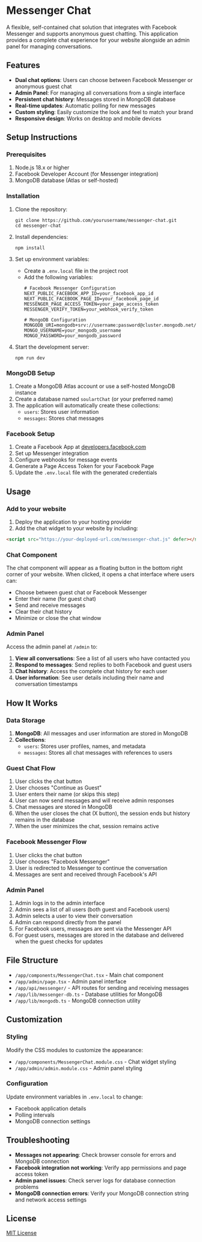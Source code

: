 # Messenger Chat

A flexible, self-contained chat solution that integrates with Facebook Messenger and supports anonymous guest chatting. This application provides a complete chat experience for your website alongside an admin panel for managing conversations.

## Features

- **Dual chat options**: Users can choose between Facebook Messenger or anonymous guest chat
- **Admin Panel**: For managing all conversations from a single interface
- **Persistent chat history**: Messages stored in MongoDB database
- **Real-time updates**: Automatic polling for new messages
- **Custom styling**: Easily customize the look and feel to match your brand
- **Responsive design**: Works on desktop and mobile devices

## Setup Instructions

### Prerequisites

1. Node.js 18.x or higher
2. Facebook Developer Account (for Messenger integration)
3. MongoDB database (Atlas or self-hosted)

### Installation

1. Clone the repository:
   ```
   git clone https://github.com/yourusername/messenger-chat.git
   cd messenger-chat
   ```

2. Install dependencies:
   ```
   npm install
   ```

3. Set up environment variables:
   - Create a `.env.local` file in the project root
   - Add the following variables:
     ```
     # Facebook Messenger Configuration
     NEXT_PUBLIC_FACEBOOK_APP_ID=your_facebook_app_id
     NEXT_PUBLIC_FACEBOOK_PAGE_ID=your_facebook_page_id
     MESSENGER_PAGE_ACCESS_TOKEN=your_page_access_token
     MESSENGER_VERIFY_TOKEN=your_webhook_verify_token
     
     # MongoDB Configuration
     MONGODB_URI=mongodb+srv://username:password@cluster.mongodb.net/databaseName
     MONGO_USERNAME=your_mongodb_username
     MONGO_PASSWORD=your_mongodb_password
     ```

4. Start the development server:
   ```
   npm run dev
   ```

### MongoDB Setup

1. Create a MongoDB Atlas account or use a self-hosted MongoDB instance
2. Create a database named `soulartChat` (or your preferred name)
3. The application will automatically create these collections:
   - `users`: Stores user information
   - `messages`: Stores chat messages

### Facebook Setup

1. Create a Facebook App at [developers.facebook.com](https://developers.facebook.com/)
2. Set up Messenger integration
3. Configure webhooks for message events
4. Generate a Page Access Token for your Facebook Page
5. Update the `.env.local` file with the generated credentials

## Usage

### Add to your website

1. Deploy the application to your hosting provider
2. Add the chat widget to your website by including:

```html
<script src="https://your-deployed-url.com/messenger-chat.js" defer></script>
```

### Chat Component

The chat component will appear as a floating button in the bottom right corner of your website. When clicked, it opens a chat interface where users can:

- Choose between guest chat or Facebook Messenger
- Enter their name (for guest chat)
- Send and receive messages
- Clear their chat history
- Minimize or close the chat window

### Admin Panel

Access the admin panel at `/admin` to:

1. **View all conversations**: See a list of all users who have contacted you
2. **Respond to messages**: Send replies to both Facebook and guest users
3. **Chat history**: Access the complete chat history for each user
4. **User information**: See user details including their name and conversation timestamps

## How It Works

### Data Storage

1. **MongoDB**: All messages and user information are stored in MongoDB
2. **Collections**:
   - `users`: Stores user profiles, names, and metadata
   - `messages`: Stores all chat messages with references to users

### Guest Chat Flow

1. User clicks the chat button
2. User chooses "Continue as Guest"
3. User enters their name (or skips this step)
4. User can now send messages and will receive admin responses
5. Chat messages are stored in MongoDB
6. When the user closes the chat (X button), the session ends but history remains in the database
7. When the user minimizes the chat, session remains active

### Facebook Messenger Flow

1. User clicks the chat button
2. User chooses "Facebook Messenger"
3. User is redirected to Messenger to continue the conversation
4. Messages are sent and received through Facebook's API

### Admin Panel

1. Admin logs in to the admin interface
2. Admin sees a list of all users (both guest and Facebook users)
3. Admin selects a user to view their conversation
4. Admin can respond directly from the panel
5. For Facebook users, messages are sent via the Messenger API
6. For guest users, messages are stored in the database and delivered when the guest checks for updates

## File Structure

- `/app/components/MessengerChat.tsx` - Main chat component
- `/app/admin/page.tsx` - Admin panel interface
- `/app/api/messenger/` - API routes for sending and receiving messages
- `/app/lib/messenger-db.ts` - Database utilities for MongoDB
- `/app/lib/mongodb.ts` - MongoDB connection utility

## Customization

### Styling

Modify the CSS modules to customize the appearance:
- `/app/components/MessengerChat.module.css` - Chat widget styling
- `/app/admin/admin.module.css` - Admin panel styling

### Configuration

Update environment variables in `.env.local` to change:
- Facebook application details
- Polling intervals
- MongoDB connection settings

## Troubleshooting

- **Messages not appearing**: Check browser console for errors and MongoDB connection
- **Facebook integration not working**: Verify app permissions and page access token
- **Admin panel issues**: Check server logs for database connection problems
- **MongoDB connection errors**: Verify your MongoDB connection string and network access settings

## License

[MIT License](LICENSE)

